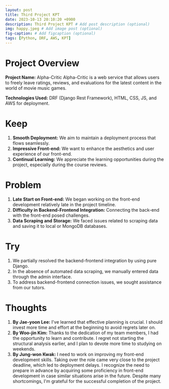 ```yaml
---
layout: post
title: Third Project KPT
date: 2023-10-13 20:10:20 +0900
description: Third Project KPT # Add post description (optional)
img: happy.jpeg # Add image post (optional)
fig-caption: # Add figcaption (optional)
tags: [Python, DRF, AWS, KPT]
---
```


# Project Overview
**Project Name:** Alpha-Critic
Alpha-Critic is a web service that allows users to freely leave ratings, reviews, and evaluations for the latest content in the world of movie music games.

**Technologies Used:** DRF (Django Rest Framework), HTML, CSS, JS, and AWS for deployment.

# Keep
1. **Smooth Deployment:** We aim to maintain a deployment process that flows seamlessly.
2. **Impressive Front-end:** We want to enhance the aesthetics and user experience of our front-end.
3. **Continual Learning:** We appreciate the learning opportunities during the project, especially during the course reviews.

# Problem
1. **Late Start on Front-end:** We began working on the front-end development relatively late in the project timeline.
2. **Difficulty in Backend-Frontend Integration:** Connecting the back-end with the front-end posed challenges.
3. **Data Scraping and Storage:** We faced issues related to scraping data and saving it to local or MongoDB databases.

# Try
1. We partially resolved the backend-frontend integration by using pure Django.
2. In the absence of automated data scraping, we manually entered data through the admin interface.
3. To address backend-frontend connection issues, we sought assistance from our tutors.

# Thoughts
1. **By Jae-yoon Lee:** I've learned that effective planning is crucial. I should invest more time and effort at the beginning to avoid regrets later on.
2. **By Woo-jin Kim:** Thanks to the dedication of my team members, I had the opportunity to learn and contribute. I regret not starting the structural analysis earlier, and I plan to devote more time to studying on weekends.
3. **By Jung-won Kwak:** I need to work on improving my front-end development skills. Taking over the role came very close to the project deadline, which led to deployment delays. I recognize the need to prepare in advance by acquiring some proficiency in front-end development in case similar situations arise in the future. Despite many shortcomings, I'm grateful for the successful completion of the project.

